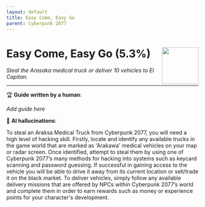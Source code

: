 ```yaml
---
layout: default
title: Easy Come, Easy Go
parent: Cyberpunk 2077
---
```


# Easy Come, Easy Go (5.3%) <img style="float: right;" src="https://cdn.cloudflare.steamstatic.com/steamcommunity/public/images/apps/1091500/594432b0da5af1d3cc01394cc853c04abb5baf4b.jpg" width="96" height="96">

_Steal the Arasaka medical truck or deliver 10 vehicles to El Capitan._

***

:trophy: **Guide written by a human**:

_Add guide here_

:robot: **AI hallucinations**:

To steal an Araksa Medical Truck from Cyberpunk 2077, you will need a high level of hacking skill. Firstly, locate and identify any available trucks in the game world that are marked as 'Arakawa' medical vehicles on your map or radar screen. Once identified, attempt to steal them by using one of Cyberpunk 2077’s many methods for hacking into systems such as keycard scanning and password guessing. If successful in gaining access to the vehicle you will be able to drive it away from its current location or sell/trade it on the black market.
To deliver vehicles, simply follow any available delivery missions that are offered by NPCs within Cyberpunk 2077’s world and complete them in order to earn rewards such as money or experience points for your character's development.
